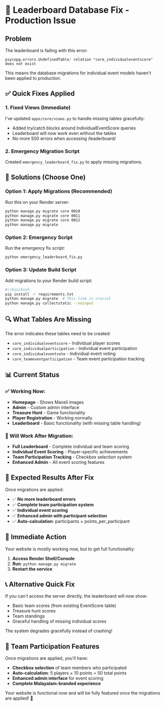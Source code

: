 # 🚨 Leaderboard Database Fix - Production Issue

## Problem
The leaderboard is failing with this error:
```
psycopg.errors.UndefinedTable: relation "core_individualeventscore" does not exist
```

This means the database migrations for individual event models haven't been applied to production.

## ✅ Quick Fixes Applied

### 1. Fixed Views (Immediate)
I've updated `apps/core/views.py` to handle missing tables gracefully:
- Added try/catch blocks around IndividualEventScore queries
- Leaderboard will now work even without the tables
- No more 500 errors when accessing /leaderboard/

### 2. Emergency Migration Script
Created `emergency_leaderboard_fix.py` to apply missing migrations.

## 🚀 Solutions (Choose One)

### Option 1: Apply Migrations (Recommended)
Run this on your Render server:
```bash
python manage.py migrate core 0010
python manage.py migrate core 0011
python manage.py migrate core 0012
python manage.py migrate
```

### Option 2: Emergency Script
Run the emergency fix script:
```bash
python emergency_leaderboard_fix.py
```

### Option 3: Update Build Script
Add migrations to your Render build script:
```bash
#!/bin/bash
pip install -r requirements.txt
python manage.py migrate  # This line is crucial
python manage.py collectstatic --noinput
```

## 🔍 What Tables Are Missing

The error indicates these tables need to be created:
- `core_individualeventscore` - Individual player scores
- `core_individualparticipation` - Individual event participation
- `core_individualeventvote` - Individual event voting
- `core_teameventparticipation` - Team event participation tracking

## 📊 Current Status

### ✅ Working Now:
- **Homepage** - Shows Maveli images
- **Admin** - Custom admin interface  
- **Treasure Hunt** - Game functionality
- **Player Registration** - Working normally
- **Leaderboard** - Basic functionality (with missing table handling)

### 🔧 Will Work After Migration:
- **Full Leaderboard** - Complete individual and team scoring
- **Individual Event Scoring** - Player-specific achievements
- **Team Participation Tracking** - Checkbox selection system
- **Enhanced Admin** - All event scoring features

## 🎯 Expected Results After Fix

Once migrations are applied:
- ✅ **No more leaderboard errors**
- ✅ **Complete team participation system**
- ✅ **Individual event scoring**
- ✅ **Enhanced admin with participant selection**
- ✅ **Auto-calculation**: participants × points_per_participant

## 🚨 Immediate Action

Your website is mostly working now, but to get full functionality:

1. **Access Render Shell/Console**
2. **Run**: `python manage.py migrate`
3. **Restart the service**

## 📞 Alternative Quick Fix

If you can't access the server directly, the leaderboard will now show:
- Basic team scores (from existing EventScore table)
- Treasure hunt scores 
- Team standings
- Graceful handling of missing individual scores

The system degrades gracefully instead of crashing!

## 🎉 Team Participation Features

Once migrations are applied, you'll have:
- **Checkbox selection** of team members who participated
- **Auto-calculation**: 5 players × 10 points = 50 total points
- **Enhanced admin interface** for event scoring
- **Complete Malayalam-branded experience**

Your website is functional now and will be fully featured once the migrations are applied! 🎊
